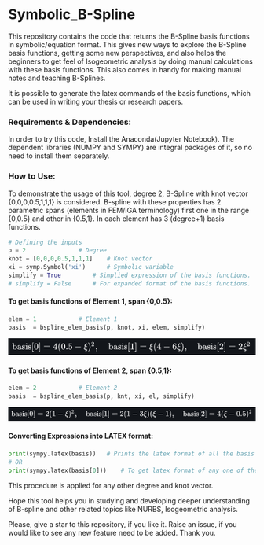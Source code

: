 # Symbolic_B-Spline
This repository contains the code that returns the B-Spline basis functions in symbolic/equation format. This gives new ways to explore the B-Spline basis functions,  getting some new perspectives, and also helps the beginners to get feel of Isogeometric analysis by doing manual calculations with these basis functions. This also comes in handy for making manual notes and teaching B-Splines. 

It is possible to generate the latex commands of the basis functions, which can be used in writing your thesis or research papers.

### Requirements & Dependencies:

In order to try this code, Install the Anaconda(Jupyter Notebook). The dependent libraries (NUMPY and SYMPY) are integral packages of it, so no need to install them separately.

### How to Use:

To demonstrate the usage of this tool, degree 2, B-Spline with knot vector {0,0,0,0.5,1,1,1} is considered. B-spline with these properties has 2 parametric spans (elements in FEM/IGA terminology) first one in the range {0,0.5} and other in {0.5,1}. In each element has 3 (degree+1) basis functions.

```python
# Defining the inputs
p = 2				# Degree
knot = [0,0,0,0.5,1,1,1]	# Knot vector
xi = symp.Symbol('xi')		# Symbolic variable
simplify = True			# Simplied expression of the basis functions.
# simplify = False		# For expanded format of the basis functions.
```

#### To get basis functions of Element 1, span {0,0.5}:

```python
elem = 1			# Element 1
basis  = bspline_elem_basis(p, knot, xi, elem, simplify)
```

![elem1](README/elem1.PNG)

#### To get basis functions of Element 2, span {0.5,1}: 

```python
elem = 2 			# Element 2
basis  = bspline_elem_basis(p, knt, xi, el, simplify)  
```

![elem2](README/elem2.PNG)

#### Converting Expressions into LATEX format:

```python
print(sympy.latex(basis))	# Prints the latex format of all the basis functions.
# OR
print(sympy.latex(basis[0]))	# To get latex format of any one of the basis function.
```

This procedure is applied for any other degree and knot vector. 

Hope this tool helps you in studying and developing deeper understanding of B-spline and other related topics like NURBS, Isogeometric analysis. 

Please, give a star to this repository, if you like it. Raise an issue, if you would like to see any new feature need to be added. Thank you. 

